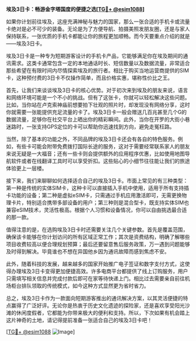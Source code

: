 **埃及3日卡：畅游金字塔国度的便捷之选[[TG💪+ @esim1088](https://t.me/s/esim1088)]**

如果你计划前往埃及，这座充满神秘与魅力的国家，那么一张合适的手机卡或流量卡绝对是必不可少的装备。无论是为了方便导航、拍摄美照发朋友圈，还是与家人保持联系，一张优质的手机卡都能让你的旅程更加顺畅。而今天要重点介绍的就是——埃及3日卡。

埃及3日卡是一种专为短期游客设计的手机卡产品，它能够满足你在埃及期间的通讯需求。这类卡通常包含一定的本地通话时长、短信数量以及数据流量，非常适合那些希望在有限时间内尽情探索埃及的旅行者。相比于购买当地运营商提供的SIM卡，这种预付费的3日卡不仅操作简单，而且价格实惠，堪称性价比之王。

首先，让我们来谈谈埃及3日卡的核心优势。对于初次来到埃及的朋友来说，语言和网络环境可能是一个不小的挑战。但有了这张卡，你就可以轻松解决这些问题。比如，当你站在卢克索神庙前想要拍下壮观的照片时，却发现没有网络分享，这时你就需要一张能提供充足流量的卡了。埃及3日卡一般会赠送几百兆甚至几个G的数据流量，足够你在社交平台上晒出你的精彩瞬间。此外，当你在开罗的大街小巷迷路时，一张支持GPS定位的卡可以帮助你迅速找到方向，避免走冤枉路。

当然，除了基本的功能之外，不同品牌的埃及3日卡还会有各自的特色服务。例如，有些卡可能会附带免费拨打国际长途的服务，这对于需要经常联系家人的朋友来说无疑是一大福音；还有一些卡则会提供额外的应用程序优惠，比如使用地图导航软件或者在线翻译工具时可以享受折扣。这些贴心的小细节往往能让我们的旅途体验更上一层楼。

接下来，我们来聊聊如何选择适合自己的埃及3日卡。市面上常见的有三种类型：第一种是传统的实体SIM卡，这种卡可以直接插入手机中使用，适用于所有支持插卡功能的设备；第二种是虚拟eSIM卡，只需通过手机应用激活即可，无需更换物理卡片，特别适合携带多部设备的用户；第三种则是混合型卡，既支持实体SIM也兼容eSIM技术，灵活性极高。根据个人习惯和设备情况，你可以自由挑选最合适的那一款。

值得注意的是，在选购埃及3日卡时还需要关注几个关键参数。首先是覆盖范围，确保该卡能够在你计划访问的所有区域正常工作；其次是资费结构，明确了解哪些项目收费较高以便合理规划预算；最后还要留意售后服务政策，万一遇到问题能够及时得到解决。毕竟谁也不想在异国他乡因为通讯故障而感到焦虑不安。

此外，随着科技的发展，越来越多的国家开始推广电子签证和数字支付方式，这使得办理埃及3日卡变得更加便捷高效。许多电商平台都提供了线上订购服务，用户只需填写相关信息并完成付款后即可在家等待快递上门。相比过去需要亲自前往机场柜台排队领取的传统模式，如今这种方式显然更为省时省力。

总之，埃及3日卡作为一款面向短期游客推出的通讯解决方案，以其灵活便捷的特点赢得了广泛好评。无论你是热衷于历史文化遗迹的探险家，还是喜欢享受阳光沙滩的休闲度假者，它都能为你带来极大的便利和支持。所以，下次如果有机会踏上这片神奇的土地，请记得提前准备一张适合自己的埃及3日卡吧！

[[TG💪+ @esim1088](https://t.me/s/esim1088) ![Image](https://i.postimg.cc/4NQfJmqS/Snipaste-2025-05-13-00-14-12.png)]